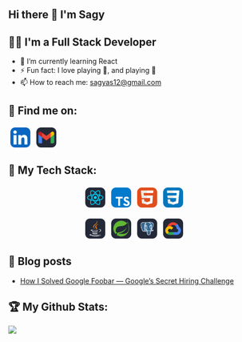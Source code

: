 ## Hi there 👋 I'm Sagy

<!--
**sagyas/sagyas** is a ✨ _special_ ✨ repository because its `README.md` (this file) appears on your GitHub profile.

Here are some ideas to get you started:

- 🔭 I’m currently working on ...
- 🌱 I’m currently learning ...
- 👯 I’m looking to collaborate on ...
- 🤔 I’m looking for help with ...
- 💬 Ask me about ...
- 📫 How to reach me: ...
- 😄 Pronouns: ...
- ⚡ Fun fact: ...
-->
## 👨‍💻 I'm a Full Stack Developer  
 - 🌱 I’m currently learning React  
 - ⚡ Fun fact: I love playing 🏀, and playing 🎸  
 - 📫 How to reach me: sagyas12@gmail.com  

## :email: Find me on:  
<p align="left">
 <a href="https://www.linkedin.com/in/sagyas/" target="_blank" rel="noopener noreferrer"> <img src="icons/LinkedIn.svg" height="40" style="vertical-align:top; margin:4px"></a>
 <a href="mailto:sagyas12@gmail.com"> <img src="icons/Gmail-Dark.svg" alt="Python" height="40" style="vertical-align:top; margin:4px"></a> 
</p>  

## 🧰 My Tech Stack:
<p align="center">
 <img src="icons/React-Dark.svg" alt="React" height="40" style="vertical-align:top; margin:4px">
 <img src="icons/TypeScript.svg" alt="TypeScript" height="40" style="vertical-align:top; margin:4px">
 <img src="icons/HTML.svg" alt="HTML" height="40" style="vertical-align:top; margin:4px">
 <img src="icons/CSS.svg" alt="CSS" height="40" style="vertical-align:top; margin:4px">
</p>
<p align="center">
 <img src="icons/Java-Dark.svg" alt="Java" height="40" style="vertical-align:top; margin:4px">
 <img src="icons/Spring-Dark.svg" alt="Java" height="40" style="vertical-align:top; margin:4px">
  <img src="icons/PostgreSQL-Dark.svg" alt="Java" height="40" style="vertical-align:top; margin:4px">
    <img src="icons/GCP-Dark.svg" alt="Java" height="40" style="vertical-align:top; margin:4px">
</p>

## :blue_book: Blog posts
 - [How I Solved Google Foobar — Google’s Secret Hiring Challenge](https://sagyas12.medium.com/how-i-solved-google-foobar-googles-secret-hiring-challenge-d1f5bca6360d)

## :trophy: My Github Stats:
<div>
 <a href="https://github-readme-stats.vercel.app/api/top-langs/?username=sagyas&theme=tokyonight&layout=compact">
  <img src="https://github-readme-stats.vercel.app/api/top-langs/?username=sagyas&theme=tokyonight&layout=compact" />
</a>
</div>

